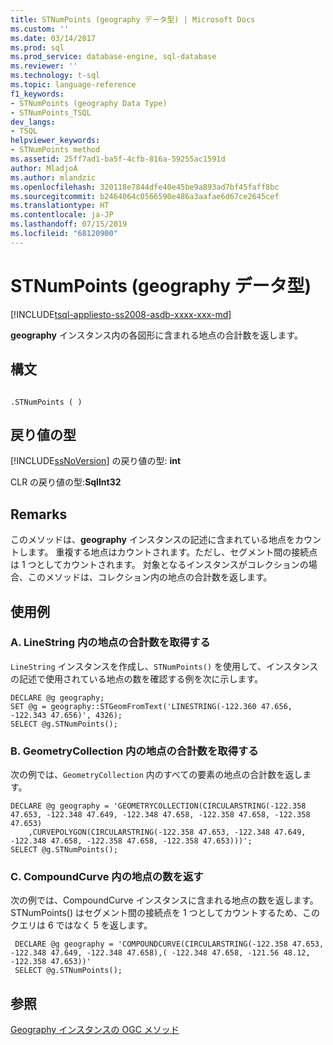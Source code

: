 ```yaml
---
title: STNumPoints (geography データ型) | Microsoft Docs
ms.custom: ''
ms.date: 03/14/2017
ms.prod: sql
ms.prod_service: database-engine, sql-database
ms.reviewer: ''
ms.technology: t-sql
ms.topic: language-reference
f1_keywords:
- STNumPoints (geography Data Type)
- STNumPoints_TSQL
dev_langs:
- TSQL
helpviewer_keywords:
- STNumPoints method
ms.assetid: 25ff7ad1-ba5f-4cfb-816a-59255ac1591d
author: MladjoA
ms.author: mlandzic
ms.openlocfilehash: 320118e7844dfe40e45be9a893ad7bf45faff8bc
ms.sourcegitcommit: b2464064c0566590e486a3aafae6d67ce2645cef
ms.translationtype: HT
ms.contentlocale: ja-JP
ms.lasthandoff: 07/15/2019
ms.locfileid: "68120900"
---
```

# <a name="stnumpoints-geography-data-type"></a>STNumPoints (geography データ型)
[!INCLUDE[tsql-appliesto-ss2008-asdb-xxxx-xxx-md](../../includes/tsql-appliesto-ss2008-asdb-xxxx-xxx-md.md)]

  **geography** インスタンス内の各図形に含まれる地点の合計数を返します。  
  
## <a name="syntax"></a>構文  
  
```  
  
.STNumPoints ( )  
```  
  
## <a name="return-types"></a>戻り値の型  
 [!INCLUDE[ssNoVersion](../../includes/ssnoversion-md.md)] の戻り値の型: **int**  
  
 CLR の戻り値の型:**SqlInt32**  
  
## <a name="remarks"></a>Remarks  
 このメソッドは、**geography** インスタンスの記述に含まれている地点をカウントします。 重複する地点はカウントされます。ただし、セグメント間の接続点は 1 つとしてカウントされます。 対象となるインスタンスがコレクションの場合、このメソッドは、コレクション内の地点の合計数を返します。  
  
## <a name="examples"></a>使用例  
  
### <a name="a-retrieving-the-total-number-of-points-in-a-linestring"></a>A. LineString 内の地点の合計数を取得する  
 `LineString` インスタンスを作成し、`STNumPoints()` を使用して、インスタンスの記述で使用されている地点の数を確認する例を次に示します。  
  
```  
DECLARE @g geography;  
SET @g = geography::STGeomFromText('LINESTRING(-122.360 47.656, -122.343 47.656)', 4326);  
SELECT @g.STNumPoints();  
```  
  
### <a name="b-retrieving-the-total-number-of-points-in-a-geometrycollection"></a>B. GeometryCollection 内の地点の合計数を取得する  
 次の例では、`GeometryCollection` 内のすべての要素の地点の合計数を返します。  
  
```  
DECLARE @g geography = 'GEOMETRYCOLLECTION(CIRCULARSTRING(-122.358 47.653, -122.348 47.649, -122.348 47.658, -122.358 47.658, -122.358 47.653)  
    ,CURVEPOLYGON(CIRCULARSTRING(-122.358 47.653, -122.348 47.649, -122.348 47.658, -122.358 47.658, -122.358 47.653)))';  
SELECT @g.STNumPoints();  
```  
  
### <a name="c-returning-the-number-of-points-in-a-compoundcurve"></a>C. CompoundCurve 内の地点の数を返す  
 次の例では、CompoundCurve インスタンスに含まれる地点の数を返します。 STNumPoints() はセグメント間の接続点を 1 つとしてカウントするため、このクエリは 6 ではなく 5 を返します。  
  
```
 DECLARE @g geography = 'COMPOUNDCURVE(CIRCULARSTRING(-122.358 47.653, -122.348 47.649, -122.348 47.658),( -122.348 47.658, -121.56 48.12, -122.358 47.653))'  
 SELECT @g.STNumPoints();
 ```  
  
## <a name="see-also"></a>参照  
 [Geography インスタンスの OGC メソッド](../../t-sql/spatial-geography/ogc-methods-on-geography-instances.md)  
  
  
